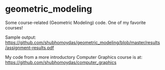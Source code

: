 # geometric_modeling

Some course-related (Geometric Modeling) code. One of my favorite courses!

Sample output: https://github.com/shubhomoydas/geometric_modeling/blob/master/results/assignment-results.pdf

My code from a more introductory Computer Graphics course is at: https://github.com/shubhomoydas/computer_graphics

